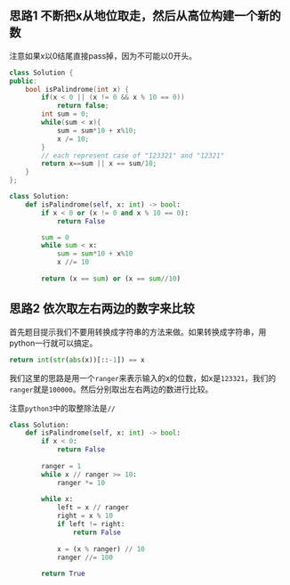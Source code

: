 ## 思路1 不断把x从地位取走，然后从高位构建一个新的数

注意如果x以0结尾直接pass掉，因为不可能以0开头。

```cpp
class Solution {
public:
    bool isPalindrome(int x) {
        if(x < 0 || (x != 0 && x % 10 == 0))
            return false;
        int sum = 0;
        while(sum < x){
            sum = sum*10 + x%10;
            x /= 10;
        }
        // each represent case of "123321" and "12321"
        return x==sum || x == sum/10;
    }
};
```

```py
class Solution:
    def isPalindrome(self, x: int) -> bool:
        if x < 0 or (x != 0 and x % 10 == 0):
            return False

        sum = 0
        while sum < x:
            sum = sum*10 + x%10
            x //= 10
        
        return (x == sum) or (x == sum//10)
```

## 思路2 依次取左右两边的数字来比较

首先题目提示我们不要用转换成字符串的方法来做。如果转换成字符串，用python一行就可以搞定。

```py
return int(str(abs(x))[::-1]) == x
```

我们这里的思路是用一个`ranger`来表示输入的x的位数，如x是`123321`，我们的`ranger`就是`100000`。然后分别取出左右两边的数进行比较。

注意`python3`中的取整除法是`//`

```python
class Solution:
    def isPalindrome(self, x: int) -> bool:
        if x < 0:
            return False
        
        ranger = 1
        while x // ranger >= 10:
            ranger *= 10
            
        while x:
            left = x // ranger
            right = x % 10
            if left != right:
                return False
            
            x = (x % ranger) // 10
            ranger //= 100
        
        return True
```